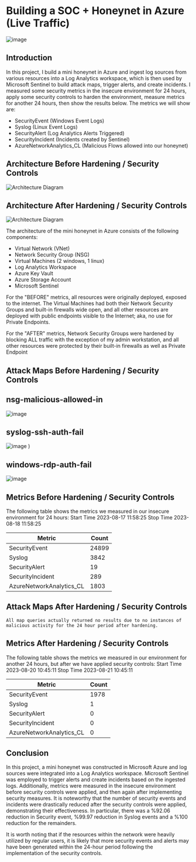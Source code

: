 # Building a SOC + Honeynet in Azure (Live Traffic)
![image](https://github.com/Adonis-TG1/Cloud-SOC/assets/142800366/a4604463-d3b0-4e6f-8bf1-91aa421ab93e)


## Introduction

In this project, I build a mini honeynet in Azure and ingest log sources from various resources into a Log Analytics workspace, which is then used by Microsoft Sentinel to build attack maps, trigger alerts, and create incidents. I measured some security metrics in the insecure environment for 24 hours, apply some security controls to harden the environment, measure metrics for another 24 hours, then show the results below. The metrics we will show are:

- SecurityEvent (Windows Event Logs)
- Syslog (Linux Event Logs)
- SecurityAlert (Log Analytics Alerts Triggered)
- SecurityIncident (Incidents created by Sentinel)
- AzureNetworkAnalytics_CL (Malicious Flows allowed into our honeynet)

## Architecture Before Hardening / Security Controls
![Architecture Diagram](https://i.imgur.com/aBDwnKb.jpg)

## Architecture After Hardening / Security Controls
![Architecture Diagram](https://i.imgur.com/YQNa9Pp.jpg)

The architecture of the mini honeynet in Azure consists of the following components:

- Virtual Network (VNet)
- Network Security Group (NSG)
- Virtual Machines (2 windows, 1 linux)
- Log Analytics Workspace
- Azure Key Vault
- Azure Storage Account
- Microsoft Sentinel

For the "BEFORE" metrics, all resources were originally deployed, exposed to the internet. The Virtual Machines had both their Network Security Groups and built-in firewalls wide open, and all other resources are deployed with public endpoints visible to the Internet; aka, no use for Private Endpoints.

For the "AFTER" metrics, Network Security Groups were hardened by blocking ALL traffic with the exception of my admin workstation, and all other resources were protected by their built-in firewalls as well as Private Endpoint

## Attack Maps Before Hardening / Security Controls

## nsg-malicious-allowed-in 
![image](https://github.com/Adonis-TG1/Cloud-SOC/assets/142800366/429e0636-8c06-4d1f-bf3d-652f15d155f7)
<br>
## syslog-ssh-auth-fail 
![image](https://github.com/Adonis-TG1/Cloud-SOC/assets/142800366/95965347-8e90-47d6-829d-a7d8a79722b4)
)<br>
## windows-rdp-auth-fail 
![image](https://github.com/Adonis-TG1/Cloud-SOC/assets/142800366/efd950aa-2a0e-439b-9dd0-49fc84df2e96)
<br>



## Metrics Before Hardening / Security Controls

The following table shows the metrics we measured in our insecure environment for 24 hours:
Start Time 2023-08-17 11:58:25
Stop Time 2023-08-18 11:58:25

| Metric                   | Count
| ------------------------ | -----
| SecurityEvent            | 24899
| Syslog                   | 3842
| SecurityAlert            | 19
| SecurityIncident         | 289
| AzureNetworkAnalytics_CL | 1803

## Attack Maps After Hardening / Security Controls

```All map queries actually returned no results due to no instances of malicious activity for the 24 hour period after hardening.```

## Metrics After Hardening / Security Controls

The following table shows the metrics we measured in our environment for another 24 hours, but after we have applied security controls:
Start Time 2023-08-20 10:45:11
Stop Time	2023-08-21 10:45:11

| Metric                   | Count
| ------------------------ | -----
| SecurityEvent            | 1978
| Syslog                   | 1
| SecurityAlert            | 0
| SecurityIncident         | 0
| AzureNetworkAnalytics_CL | 0

## Conclusion

In this project, a mini honeynet was constructed in Microsoft Azure and log sources were integrated into a Log Analytics workspace. Microsoft Sentinel was employed to trigger alerts and create incidents based on the ingested logs. Additionally, metrics were measured in the insecure environment before security controls were applied, and then again after implementing security measures. It is noteworthy that the number of security events and incidents were drastically reduced after the security controls were applied, demonstrating their effectiveness. In particular, there was a %92.06 reduction in Security event, %99.97 reduction in Syslog events and a %100 reduction for the remainders. 

It is worth noting that if the resources within the network were heavily utilized by regular users, it is likely that more security events and alerts may have been generated within the 24-hour period following the implementation of the security controls.
